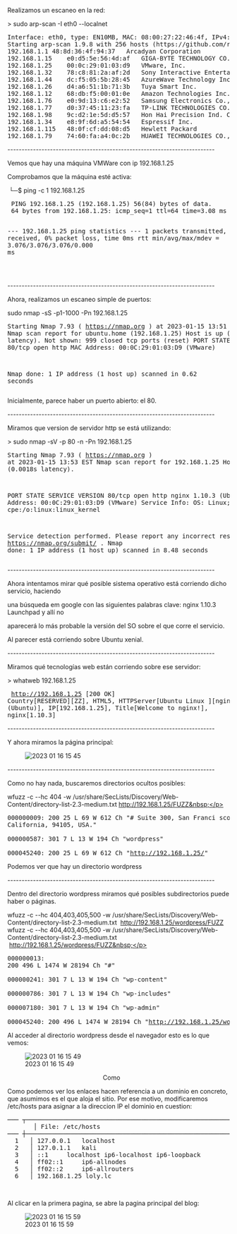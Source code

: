 ﻿<html><body> <p>Realizamos un escaneo en la red:</p><p></p><p>&gt; sudo arp-scan -I eth0 --localnet</p><p></p><pre>Interface: eth0, type: EN10MB, MAC: 08:00:27:22:46:4f, IPv4: 192.168.1.80
Starting arp-scan 1.9.8 with 256 hosts (https://github.com/royhills/arp-scan)
192.168.1.1	48:8d:36:4f:94:37	Arcadyan Corporation
192.168.1.15	e0:d5:5e:56:4d:af	GIGA-BYTE TECHNOLOGY CO.,LTD.
192.168.1.25	00:0c:29:01:03:d9	VMware, Inc.
192.168.1.32	78:c8:81:2a:af:2d	Sony Interactive Entertainment Inc.
192.168.1.44	dc:f5:05:5b:28:45	AzureWave Technology Inc.
192.168.1.26	d4:a6:51:1b:71:3b	Tuya Smart Inc.
192.168.1.12	68:db:f5:00:01:0e	Amazon Technologies Inc.
192.168.1.76	e0:9d:13:c6:e2:52	Samsung Electronics Co.,Ltd
192.168.1.77	d0:37:45:11:23:fa	TP-LINK TECHNOLOGIES CO.,LTD.
192.168.1.98	9c:d2:1e:5d:d5:57	Hon Hai Precision Ind. Co.,Ltd.
192.168.1.34	e8:9f:6d:a5:54:54	Espressif Inc.
192.168.1.115	48:0f:cf:dd:08:d5	Hewlett Packard
192.168.1.79	74:60:fa:a4:0c:2b	HUAWEI TECHNOLOGIES CO.,LTD</pre><p></p><p>-------------------------------------------------------------------------</p><p></p><p>Vemos que hay una máquina VMWare con ip 192.168.1.25</p><p></p><p>Comprobamos que la máquina esté activa:</p><p></p><p>&nbsp;└─$ ping -c 1 192.168.1.25 &nbsp; &nbsp; &nbsp; &nbsp; &nbsp; &nbsp; &nbsp; &nbsp; &nbsp; &nbsp; &nbsp; &nbsp; &nbsp; &nbsp; &nbsp; &nbsp; &nbsp; &nbsp; &nbsp; &nbsp; &nbsp; &nbsp; &nbsp; &nbsp; &nbsp; &nbsp; &nbsp; &nbsp; &nbsp;&nbsp;</p><pre> PING 192.168.1.25 (192.168.1.25) 56(84) bytes of data.
 64 bytes from 192.168.1.25: icmp_seq=1 ttl=64 time=3.08 ms
 
 --- 192.168.1.25 ping statistics ---
 1 packets transmitted, 1 received, 0% packet loss, time 0ms
 rtt min/avg/max/mdev = 3.076/3.076/3.076/0.000 ms</pre><p>&nbsp;</p><p>-------------------------------------------------------------------------</p><p></p><p>Ahora, realizamos un escaneo simple de puertos:</p><p></p><p>sudo nmap -sS -p1-1000 -Pn 192.168.1.25</p><pre>Starting Nmap 7.93 ( https://nmap.org ) at 2023-01-15 13:51 EST
Nmap scan report for ubuntu.home (192.168.1.25)
Host is up (0.0086s latency).
Not shown: 999 closed tcp ports (reset)
PORT   STATE SERVICE
80/tcp open  http
MAC Address: 00:0C:29:01:03:D9 (VMware)

Nmap done: 1 IP address (1 host up) scanned in 0.62 seconds</pre><p></p><p>Inicialmente, parece haber un puerto abierto: el 80.</p><p></p><p>-------------------------------------------------------------------------</p><p></p><p>Miramos que version de servidor http se está utilizando:</p><p></p><p>&gt; sudo nmap -sV -p 80 -n -Pn 192.168.1.25 &nbsp; &nbsp; &nbsp; &nbsp; &nbsp; &nbsp; &nbsp; &nbsp; &nbsp; &nbsp; &nbsp;</p><p></p><pre> Starting Nmap 7.93 ( https://nmap.org ) at 2023-01-15 13:53 EST
 Nmap scan report for 192.168.1.25
 Host is up (0.0018s latency).
 
 PORT   STATE SERVICE VERSION
 80/tcp open  http    nginx 1.10.3 (Ubuntu)
 MAC Address: 00:0C:29:01:03:D9 (VMware)
 Service Info: OS: Linux; CPE: cpe:/o:linux:linux_kernel
 
 Service detection performed. Please report any incorrect results at https://nmap.org/submit/ .
 Nmap done: 1 IP address (1 host up) scanned in 8.48 seconds
</pre><p>-------------------------------------------------------------------------</p><p></p><p>Ahora intentamos mirar qué posible sistema operativo está corriendo dicho servicio, haciendo</p><p>una búsqueda em google con las siguientes palabras clave: nginx 1.10.3 Launchpad y allí no&nbsp;</p><p>aparecerá lo más probable la versión del SO sobre el que corre el servicio.</p><p></p><p>Al parecer está corriendo sobre Ubuntu xenial.</p><p></p><p>-------------------------------------------------------------------------</p><p></p><p>Miramos qué tecnologías web están corriendo sobre ese servidor:</p><p></p><p>&gt; whatweb 192.168.1.25 &nbsp; &nbsp;</p><p></p><pre> http://192.168.1.25 [200 OK] Country[RESERVED][ZZ], HTML5, HTTPServer[Ubuntu Linux
 ][nginx/1.10.3 (Ubuntu)], IP[192.168.1.25], Title[Welcome to nginx!], nginx[1.10.3]</pre><p></p><p>-------------------------------------------------------------------------</p><p></p><p>Y ahora miramos la página principal:</p>
	<p></p><figure><img alt="2023 01 16 15 45" title="2023 01 16 15 45" src="file:///home/kali/Documents/vulnhub/loly/writeup/2023-01-16_15-45.png"/>
    <figcaption></figcaption></figure><p></p><p>-------------------------------------------------------------------------</p><p></p><p>Como no hay nada, buscaremos directorios ocultos posibles:</p><p></p><p>wfuzz -c --hc 404 -w /usr/share/SecLists/Discovery/Web-Content/directory-list-2.3-medium.txt http://192.168.1.25/FUZZ&nbsp;</p><p></p><pre> 000000009:   200        25 L     69 W       612 Ch      &quot;# Suite 300, San Franci
                                                        sco, California, 94105, 
                                                        USA.&quot;                   
 000000587:   301        7 L      13 W       194 Ch      &quot;wordpress&quot;             
 000045240:   200        25 L     69 W       612 Ch      &quot;http://192.168.1.25/&quot;  </pre><p></p><p>Podemos ver que hay un directorio wordpress</p><p></p><p>-------------------------------------------------------------------------</p><p></p><p>Dentro del directorio wordpress miramos qué posibles subdirectorios puede haber o páginas.</p><p>wfuzz -c --hc 404,403,405,500 -w /usr/share/SecLists/Discovery/Web-Content/directory-list-2.3-medium.txt &nbsp;http://192.168.1.25/wordpress/FUZZ wfuzz -c --hc 404,403,405,500 -w /usr/share/SecLists/Discovery/Web-Content/directory-list-2.3-medium.txt &nbsp;http://192.168.1.25/wordpress/FUZZ&nbsp;</p><p></p><pre>000000013:   200        496 L    1474 W     28194 Ch    &quot;#&quot;                     
000000241:   301        7 L      13 W       194 Ch      &quot;wp-content&quot;            
000000786:   301        7 L      13 W       194 Ch      &quot;wp-includes&quot;           
000007180:   301        7 L      13 W       194 Ch      &quot;wp-admin&quot;              
000045240:   200        496 L    1474 W     28194 Ch    &quot;http://192.168.1.25/wor
                                                       dpress/&quot;  </pre><p></p>
	<p>Al acceder al directorio wordpress desde el navegador esto es lo que vemos:</p>
	<figure>
    <img alt="2023 01 16 15 49" title="2023 01 16 15 49" src="file:///home/kali/Documents/vulnhub/loly/writeup/2023-01-16_15-49.png"/>
    <figcaption>2023 01 16 15 49</figcaption>
  </figure><p>&nbsp; &nbsp; &nbsp; &nbsp; &nbsp;  &nbsp; &nbsp; &nbsp; &nbsp; &nbsp; &nbsp; &nbsp; &nbsp; &nbsp; &nbsp; &nbsp; &nbsp; &nbsp; &nbsp; &nbsp; &nbsp; &nbsp; &nbsp; &nbsp; &nbsp; &nbsp; &nbsp; &nbsp;Como</p>
	<p>Como podemos ver los enlaces hacen referencia a un dominio en concreto, que asumimos es el que aloja el sitio. Por ese motivo, modificaremos /etc/hosts para asignar a la direccion IP el dominio en cuestion:</p>
	<pre>─── ┬──────────────────────────────────────────────────────────────────────────────────────────
       │ File: /etc/hosts
─── ┼──────────────────────────────────────────────────────────────────────────────────────────
  1   │ 127.0.0.1   localhost
  2   │ 127.0.1.1   kali
  3   │ ::1     localhost ip6-localhost ip6-loopback
  4   │ ff02::1     ip6-allnodes
  5   │ ff02::2     ip6-allrouters
  6   │ 192.168.1.25 loly.lc</pre><p>&nbsp;&nbsp;</p>
	<p>Al clicar en la primera pagina, se abre la pagina principal del blog:</p>
	<figure>
    <img alt="2023 01 16 15 59" title="2023 01 16 15 59" src="file:///home/kali/Documents/vulnhub/loly/writeup/2023-01-16_15-59.png"/>
    <figcaption>2023 01 16 15 59</figcaption>
  </figure><p>&nbsp;</p></body></html>